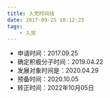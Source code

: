 ```yaml
---
title: 入党时间线
date: 2017-09-25 10:12:23
tags:
    - 入党
---
```

- 申请时间：2017.09.25
- 确定积极分子时间：2019.04.22
- 发展对象时间是：2020.04.29
- 预备时间：2020.10.05
- 转正时间：2022年10月05日